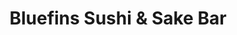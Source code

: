---
layout: place
title: "Bluefins Sushi & Sake Bar"
permalink: /massachusetts/chatham/bluefins-sushi-sake-bar.html
stateAbbr: MA
stateName: Massachusetts
cityName: Chatham
seo:
  name: "Bluefins Sushi & Sake Bar"
  type: Restaurant
  links: http://bluefinschatham.com/
description: "Creative Japanese seafood plus Thai & Korean dishes presented in sophisticated surrounds. Bluefins Sushi & Sake Bar serves delicious sushi in Chatham, Massachusetts. Try fresh Japanese dishes for a great dining experience. Available for takeout, and dinner."
place_id: ChIJUUkeop8U-4kRb2AiO7P0aqU
photos:
  - name: >-
      places/ChIJUUkeop8U-4kRb2AiO7P0aqU/photos/AeeoHcJ51u77ZUUku5dLSFjXChVXDM5WUWu4SlIOktnhOuAou7sWBW_kWATuxPZyxtXSNwgximZGPxVLanRIDfNKWpUWKwhRxL5_4PumgrtMnDIVzG_psrzGXA7enSrGqHP6QLM-mldH9rkZnYQHXrwivMhh-RDA7VzDwH86ENK0YRedeX1N9_YquHdwrzjsGo8shWOaLNh30PG2V53AfKYY2HQiDHTsSs0whZKUnAKnILloAo0GNvZjWiNML8W7H7vriofmR7SToyw8gpy5AeJzZC5GaZNgkzz6KesRFlrwKlKpoA
    widthPx: 2048
    heightPx: 1363
    authorAttributions:
      - displayName: Bluefins Sushi & Sake Bar
        uri: https://maps.google.com/maps/contrib/113815708155411862089
        photoUri: >-
          https://lh3.googleusercontent.com/a-/ALV-UjU5UexWN_LRl4HHx4579Dla6ahk-5OSdl9JvBt3c7W4X6YRR7o=s100-p-k-no-mo
    flagContentUri: >-
      https://www.google.com/local/imagery/report/?cb_client=maps_api_places.places_api&image_key=!1e10!2sAF1QipORTGZRtkYIR6BP3wAYq9hQGwNUQUsxXc_pXcIC&hl=en-US
    googleMapsUri: >-
      https://www.google.com/maps/place//data=!3m4!1e2!3m2!1sAF1QipORTGZRtkYIR6BP3wAYq9hQGwNUQUsxXc_pXcIC!2e10!4m2!3m1!1s0x89fb149fa21e4951:0xa56af4b33b22606f
  - name: >-
      places/ChIJUUkeop8U-4kRb2AiO7P0aqU/photos/AeeoHcIkVvJao61Q9ZGQEzX8OgYNR1Y9ioPUV5etIV5nhd9_UoSfsAjDYmy5NZzyAuH1ImhxWD6bfjn1vkFRFcFGIgd2cp_M-phzAZvy05xcO7dhDJgZWsF9ppkUmqzEHtlw4iaCxSlLhwcOOV0-ziuE9OVrc6r6fKPKhlF7tgsYYzA8gZFg5DzMr5tDkOGX2xDbho8dyWefQiQ8E07SaIqhLeCmItTzfDiF-ErKUXZfYh53pzOQlG3wBQx-SX0VDoI2xYlEDstgJPTZcOOsUv3JYSG6fRlgpRwEVY1Q5KzQ5o15cg
    widthPx: 2048
    heightPx: 1170
    authorAttributions:
      - displayName: Bluefins Sushi & Sake Bar
        uri: https://maps.google.com/maps/contrib/113815708155411862089
        photoUri: >-
          https://lh3.googleusercontent.com/a-/ALV-UjU5UexWN_LRl4HHx4579Dla6ahk-5OSdl9JvBt3c7W4X6YRR7o=s100-p-k-no-mo
    flagContentUri: >-
      https://www.google.com/local/imagery/report/?cb_client=maps_api_places.places_api&image_key=!1e10!2sAF1QipMcBQH_-GQUBUlS8ddjz66IXWl-k9ybpeELZ9Ty&hl=en-US
    googleMapsUri: >-
      https://www.google.com/maps/place//data=!3m4!1e2!3m2!1sAF1QipMcBQH_-GQUBUlS8ddjz66IXWl-k9ybpeELZ9Ty!2e10!4m2!3m1!1s0x89fb149fa21e4951:0xa56af4b33b22606f
  - name: >-
      places/ChIJUUkeop8U-4kRb2AiO7P0aqU/photos/AeeoHcIeQfEWq8R3XQGW5xK0rhlwvyYJ4FBH2pUSbvu61pTruiMFzPhbbHu58uFnJqFevGTwokqzsMGFQUrKTVMoLsa7ykBOXfATPO4RGFn1F10bdUH4I-t_ekXqed_MNeYORZOw9fPEXWenX81WOeWUPNEDYECg7iOJxqcbx3Y99fmuiH18UPhWf1tnF1krRXWpqY99jnfeEbBXX6VLf8VVjHccvqe9J8Q8l5-RtInq1XDAoaYKVxrEyKua4SYUz8UtBnrQn1A7Fy4sFqcrRznx2kPVEV_BmowxiOjdTRLhEQQeq2pzynzISoQFHbMa87JHOkfeKj-bKgl293kett93gg8v2CaLNbzppGsd8r-4EQ1g2XQIO7QISWngVu1fGHVDk75gE8_A4VJXOn_kw5YlVR3lzOietCZVrH8UEDn-3d4
    widthPx: 4000
    heightPx: 3000
    authorAttributions:
      - displayName: Luis Montalvo (Airhunter47)
        uri: https://maps.google.com/maps/contrib/104475865809397133361
        photoUri: >-
          https://lh3.googleusercontent.com/a-/ALV-UjXeA52ucM5yf_G2Cu4EuVvDMc7ggb73dAmqHIZGUQhGX-w6jLKO=s100-p-k-no-mo
    flagContentUri: >-
      https://www.google.com/local/imagery/report/?cb_client=maps_api_places.places_api&image_key=!1e10!2sCIHM0ogKEICAgICrwdDGQg&hl=en-US
    googleMapsUri: >-
      https://www.google.com/maps/place//data=!3m4!1e2!3m2!1sCIHM0ogKEICAgICrwdDGQg!2e10!4m2!3m1!1s0x89fb149fa21e4951:0xa56af4b33b22606f
  - name: >-
      places/ChIJUUkeop8U-4kRb2AiO7P0aqU/photos/AeeoHcIlCAMdlq1coSLQvxeXKZYUe8KcCQRt4RGWDt4-Vvpv5l6rSPgHWucEMI6A2wIjdXncF794vSNAQGOhju-Ncqgnx4EmdXy_GvE6HQrNNkIlDtqKoILiJLzG8Bw7BlTpyF6pM3XehUK20C7FtgjBbyFpHy0_Mq9tqc3C_mHIGAV9GfKo1w15kdb1H1IhNPqbsevFVuXUQD9LY2s16QNVx0Dkpjnzj8Md1yk1sanhcN-K_2IonkRwp8O25o5CWJgclzj0yOR8tTCF0Ydkb_xhuUOvynrQ97Iy5d2owxjU9NzeQpR8cu4RlL-Z4Cd5BV727e9-DkqjAuAXqCOn98wnnjmeA3hCvyYdqvyE1t1DM-67MnwTjZ2sz8GEy5Ke6eyovLS7jPQyHvQEbQW0WHPmb77GMJawqK34cKtFAc4STl8
    widthPx: 3600
    heightPx: 4800
    authorAttributions:
      - displayName: Rebecca Polsky
        uri: https://maps.google.com/maps/contrib/105703929905338428003
        photoUri: >-
          https://lh3.googleusercontent.com/a-/ALV-UjX6Z0oBjSlhyOyOS0__ftpI21aIHsmA7GuT63UkJVixo02QZrsIqQ=s100-p-k-no-mo
    flagContentUri: >-
      https://www.google.com/local/imagery/report/?cb_client=maps_api_places.places_api&image_key=!1e10!2sCIHM0ogKEICAgIDX0OSyEA&hl=en-US
    googleMapsUri: >-
      https://www.google.com/maps/place//data=!3m4!1e2!3m2!1sCIHM0ogKEICAgIDX0OSyEA!2e10!4m2!3m1!1s0x89fb149fa21e4951:0xa56af4b33b22606f
  - name: >-
      places/ChIJUUkeop8U-4kRb2AiO7P0aqU/photos/AeeoHcIeizB3GSTAzua9odvnR5t2JhL3LN5dQ6FG64-_XxXjCYZZICjhNI8Fv32ubN_tyP7tcsGPHScULoK2-bDNtZeypAxhGUt6vlEhf5JRUXLFH_oMV310EQxXVx3YybXGhyRoMuNa70vN2ZspGbN4sbJWagK_GqYTc7LkPepw77XsbBi_zop27apdhlqFrp54e7q-0NKYPSWE5It-IXH2EHpZJQ53R-vsip1VtlYgqgbKBp-qPu6W9lj4xd-VGkBwBSKAULQJaLJWV2giiDwxHXiC76tGqyydhEdqaJ3RaqApLwGkh5kIVplyLSZZhRBtqSUv_HX2YERS0V5XQBRVJtp3Gu7BodHU169Iex3czFx5zjvehfWzoq7PdbTSMcvm13kNRkVHZK6FdV2GZ4B3GXk784P2poQlW1cQobVj0Rs
    widthPx: 4800
    heightPx: 3600
    authorAttributions:
      - displayName: Luis Montalvo (Airhunter47)
        uri: https://maps.google.com/maps/contrib/104475865809397133361
        photoUri: >-
          https://lh3.googleusercontent.com/a-/ALV-UjXeA52ucM5yf_G2Cu4EuVvDMc7ggb73dAmqHIZGUQhGX-w6jLKO=s100-p-k-no-mo
    flagContentUri: >-
      https://www.google.com/local/imagery/report/?cb_client=maps_api_places.places_api&image_key=!1e10!2sCIHM0ogKEICAgICrwdDGAg&hl=en-US
    googleMapsUri: >-
      https://www.google.com/maps/place//data=!3m4!1e2!3m2!1sCIHM0ogKEICAgICrwdDGAg!2e10!4m2!3m1!1s0x89fb149fa21e4951:0xa56af4b33b22606f
  - name: >-
      places/ChIJUUkeop8U-4kRb2AiO7P0aqU/photos/AeeoHcKn0xXJOXHOwdDAH5IPJ5uoj_0nIF948JnOBHipW7IPbpLhvQK9DRfKMdRJLnwPiuEjuKjSooGsfMEVb8fgt1FCWtnVuvprCROJjnea8bjer8yBA63G0uxRiQCFQrceYG3ZMGZu3MB7U8ditsQKf52KEE78Kyf6gcQovGrjsy9Q7ILRiNp7FHby4NIHCNT-riwKhGuZIE90hUKTPAa9ubumgGSg3yu2CgAYWde8HRot8oBoMPwxJndlcvsLZ8Dp8jwK0R95u3HomdyoKyf-GitJp647Cm7RgV6aadvkOUVOfxkgNGGB6wo2K0lPDdk-CQO6OcJMjIwQAMEOq5XmyOEYHg4i23YpkRj0oS_7GytUHYUlCQOMIfCLS2e9aX6sORauias5sOVPQsq4PYH4e2xH6oMzMt-36Z-kqq6s3pIUlA
    widthPx: 4032
    heightPx: 3024
    authorAttributions:
      - displayName: Tom McNellis
        uri: https://maps.google.com/maps/contrib/106908093680451382119
        photoUri: >-
          https://lh3.googleusercontent.com/a/ACg8ocLfcnPB-rhZLHaeQ1qPgI_18fVYoOwwq296S6QT_RAOuE7VBw=s100-p-k-no-mo
    flagContentUri: >-
      https://www.google.com/local/imagery/report/?cb_client=maps_api_places.places_api&image_key=!1e10!2sCIHM0ogKEICAgIDGwPa9cQ&hl=en-US
    googleMapsUri: >-
      https://www.google.com/maps/place//data=!3m4!1e2!3m2!1sCIHM0ogKEICAgIDGwPa9cQ!2e10!4m2!3m1!1s0x89fb149fa21e4951:0xa56af4b33b22606f
  - name: >-
      places/ChIJUUkeop8U-4kRb2AiO7P0aqU/photos/AeeoHcKKL2ObelD6G0BCF731iLqaQkIsRuicEwzFxxuPz9JpVhh7RzphXOxDyu0x3g_2g-lnx5ayFFLxkcD2xg9QQ0GnHnuyjz_PWBSG4HB6z2D6S3pmy6IAFQ7SZA58-iJTVNKYVfPvmK1jbSqyWdqgQUDFI1QYymkfKf8uI5RhBKyBaskeQ9Zt7rhbMsITpe24qR9u-o-X5ypxnq_isYB6jIcGalAvkCpJCJ6uhn2kcHZpLXJChJiXnOubeRzdCDlTwDeI_0BABk4lxu4zlLC1WpNyq2HBUxchcJRcOTm8aH1-sUfWoVcU_QYDmz-12kHTvw3cIJeCRoRYFXS6EaQZqwp5Y5ghKKRBzufVrGsi4EOLqp5pHGPgD9-49WerfF2fB2-PHQ0tlWnChCJ8CmrTLs6lICfxoymtScQ0nISf4u5KOtto
    widthPx: 3024
    heightPx: 4032
    authorAttributions:
      - displayName: Teri Pozniak
        uri: https://maps.google.com/maps/contrib/112532042424384311021
        photoUri: >-
          https://lh3.googleusercontent.com/a-/ALV-UjU0OH85Tjm4E-s8DMolieGsrOmdIcnCvxGsypJbm4pKDL9PKFxZPw=s100-p-k-no-mo
    flagContentUri: >-
      https://www.google.com/local/imagery/report/?cb_client=maps_api_places.places_api&image_key=!1e10!2sCIHM0ogKEICAgIDF8oqjqgE&hl=en-US
    googleMapsUri: >-
      https://www.google.com/maps/place//data=!3m4!1e2!3m2!1sCIHM0ogKEICAgIDF8oqjqgE!2e10!4m2!3m1!1s0x89fb149fa21e4951:0xa56af4b33b22606f
  - name: >-
      places/ChIJUUkeop8U-4kRb2AiO7P0aqU/photos/AeeoHcK2F7-LpEUE4HtWBE5Sfk47TgxiOWu-71yIxpOmpAlsH4LbbUVTVsye-EutdE3s_b6iqf8mbHYAtWeyDY9HIcj9oehYsTQMaaJSCC1OJBCmOIWiO0J-Si_lG2MFPCPLjfonG5JkUmgOyxm9U4-gUIykJUASP1R36G2RoRJKk8XUvQNelZPE1ORpQG4wZdD2v-Ve4evoLfN196ArzzahGaQl-QTSKrSC_lHfSEItVO9fTWWWbAGtZFElUqY6oC1tEtzcERdui1yj1HkQSkFNqyNp1InE3FKI2meDZ0q6TTZXpjbWT40HvuKASyjIjZk4YoxD0QwMzZsxjBOSRVgQgwkk9sRJP0xNFUq4r3RdEu9mUyDHY_DKYQDa_YR-epWzt4gZoErtVjWUcssP-W6MbiSr-pY9d02z4lS4uJ-azkE
    widthPx: 4032
    heightPx: 3024
    authorAttributions:
      - displayName: Silver Skates27
        uri: https://maps.google.com/maps/contrib/100263378927688623810
        photoUri: >-
          https://lh3.googleusercontent.com/a/ACg8ocKQ8-JnWgHW_2n64TtrrTYPSZgpdWIOuNeLlQbo7FxYhQYVog=s100-p-k-no-mo
    flagContentUri: >-
      https://www.google.com/local/imagery/report/?cb_client=maps_api_places.places_api&image_key=!1e10!2sCIHM0ogKEICAgICvjJXJeg&hl=en-US
    googleMapsUri: >-
      https://www.google.com/maps/place//data=!3m4!1e2!3m2!1sCIHM0ogKEICAgICvjJXJeg!2e10!4m2!3m1!1s0x89fb149fa21e4951:0xa56af4b33b22606f
  - name: >-
      places/ChIJUUkeop8U-4kRb2AiO7P0aqU/photos/AeeoHcLIoqw2zR1IkS-NsLxkqIiR_aDgu9w6-k_1IfmZJ7Yimbx4xMvX60n1gfZeaYJQmtp21VAYTIR_Jdh7MgDFNeC-7UVn3LPFXtr4-eJmWO9P6pBJvkWYvOKCexD4bcI7lEilkoI6dCVFLiALToqR24jZST1Cguz7BTm_QI7Y9hucUjVZ7pePsVil56DFBpc6Iro9fs_EIBPpHk5jj3FTr1HOoZCVvS5N4sRkTMcOFmaSqyBwI38wmKplqc35KSg45OUjqboJVxlHBXgAB9tRPxtI0IVpLg6LGctfLhtgxnVhygF2rJg63MUrNSzudpYQnw5ZxLy7lJXRpZE37rRnY7G1-65n7pi5H2HnULreTWJyVPcEj32pimCTx5h1Kha-LCYjFd7Awx8aZopeIJcqRiF7Cd4_B09oLCn-wP3e0Jhd7w
    widthPx: 4000
    heightPx: 3000
    authorAttributions:
      - displayName: Danielle Morris
        uri: https://maps.google.com/maps/contrib/116850104323718094104
        photoUri: >-
          https://lh3.googleusercontent.com/a-/ALV-UjVcsbOqJHHj1kN49wHLrgu1AStgrVoTSF3ju91H1mPCwR8O9KYavw=s100-p-k-no-mo
    flagContentUri: >-
      https://www.google.com/local/imagery/report/?cb_client=maps_api_places.places_api&image_key=!1e10!2sCIHM0ogKEICAgICDx46oCw&hl=en-US
    googleMapsUri: >-
      https://www.google.com/maps/place//data=!3m4!1e2!3m2!1sCIHM0ogKEICAgICDx46oCw!2e10!4m2!3m1!1s0x89fb149fa21e4951:0xa56af4b33b22606f
  - name: >-
      places/ChIJUUkeop8U-4kRb2AiO7P0aqU/photos/AeeoHcJf_5d3eRWs62lradHioY8bW4KKt91uIf-iFkW81zHUaufmLWKMWD4PozhQ7wHwZzeZKdbE49brWLUPRbEeyz1kdO447bdEp4f8tLXbEDf5FDJ9pnUzYSLDAK4MDCUnVmaP8WF7u0czrrThNc6RnNWl4EZeU9aWsNd_klbXJiNcXwk_zQPaxPnZp3miYN9swRp_Jvc5OCjry-Mzuw6WENxgDk87i8y18Eo7B8EK1BvNHu5KJNFgjpnZY6DZgSrTa8vrxw6IBddXeCTA768dpLmBQZWbIpWl4CZ2HmuEzmADnrzEc7odpj6sPkviQt0n9rW6Tdb6IhEwybkCGdm0X93cu1akhtcLBDwQxxyPl1Hw-zSowB9tpd_RFzyVomqXAphhUuCK7chewgOtlfJcQmnsvcvJrHdURYRbejmeY8o
    widthPx: 3000
    heightPx: 4000
    authorAttributions:
      - displayName: Andrew H.
        uri: https://maps.google.com/maps/contrib/115080458989581988117
        photoUri: >-
          https://lh3.googleusercontent.com/a-/ALV-UjUlS7yUz5SROZlynbE-o230ngHQ0Bd69EluE7jcEj-cqtnnZPXp=s100-p-k-no-mo
    flagContentUri: >-
      https://www.google.com/local/imagery/report/?cb_client=maps_api_places.places_api&image_key=!1e10!2sCIHM0ogKEICAgICGupb2Gg&hl=en-US
    googleMapsUri: >-
      https://www.google.com/maps/place//data=!3m4!1e2!3m2!1sCIHM0ogKEICAgICGupb2Gg!2e10!4m2!3m1!1s0x89fb149fa21e4951:0xa56af4b33b22606f
address: 513 Main St, Chatham, MA 02633, USA
street: 513 Main St
city: Chatham
state: MA
zip: '02633'
country: USA
neighborhood: Chatham
latitude: '41.680122'
longitude: '-69.957671'
accessibility_options:
  wheelchairAccessibleParking: true
  wheelchairAccessibleEntrance: true
  wheelchairAccessibleRestroom: true
  wheelchairAccessibleSeating: true
business_status: OPERATIONAL
name: Bluefins Sushi & Sake Bar
google_maps_links:
  directionsUri: >-
    https://www.google.com/maps/dir//''/data=!4m7!4m6!1m1!4e2!1m2!1m1!1s0x89fb149fa21e4951:0xa56af4b33b22606f!3e0
  placeUri: https://maps.google.com/?cid=11919608414417870959
  writeAReviewUri: >-
    https://www.google.com/maps/place//data=!4m3!3m2!1s0x89fb149fa21e4951:0xa56af4b33b22606f!12e1
  reviewsUri: >-
    https://www.google.com/maps/place//data=!4m4!3m3!1s0x89fb149fa21e4951:0xa56af4b33b22606f!9m1!1b1
  photosUri: >-
    https://www.google.com/maps/place//data=!4m3!3m2!1s0x89fb149fa21e4951:0xa56af4b33b22606f!10e5
primary_type: Sushi Restaurant
opening_hours:
  regular: null
  current: null
secondary_opening_hours:
  regular:
    weekdayDescriptions: null
    type: null
  current:
    weekdayDescriptions: null
    type: null
phone: (508) 348-1573
price_level: PRICE_LEVEL_MODERATE
price_range: $50 &ndash; $100
rating: '4.5'
rating_count: 487
website: http://bluefinschatham.com/
reviews:
  - name: >-
      places/ChIJUUkeop8U-4kRb2AiO7P0aqU/reviews/ChZDSUhNMG9nS0VJQ0FnSURmeHJqNUpnEAE
    relativePublishTimeDescription: 3 months ago
    rating: 5
    text:
      text: >-
        Amazing experience! I’m a Chef and I can tell that everything was
        outstanding! Hospitality, food, drinks, atmosphere….. I couldn’t find an
        amazing restaurant like that neither in Boston so, GUYS,
        CONGRATULATIONS!!! Especially for our amazing server Kelly S❤️
      languageCode: en
    originalText:
      text: >-
        Amazing experience! I’m a Chef and I can tell that everything was
        outstanding! Hospitality, food, drinks, atmosphere….. I couldn’t find an
        amazing restaurant like that neither in Boston so, GUYS,
        CONGRATULATIONS!!! Especially for our amazing server Kelly S❤️
      languageCode: en
    authorAttribution:
      displayName: Fabiana Amaral
      uri: https://www.google.com/maps/contrib/115763902406887759193/reviews
      photoUri: >-
        https://lh3.googleusercontent.com/a-/ALV-UjVZHE4dS-Xd5UosJu77C01Q_PoITAQMZBycEcgbtwiYWl8f5tdtvg=s128-c0x00000000-cc-rp-mo-ba2
    publishTime: '2025-01-06T00:17:24.580112Z'
    flagContentUri: >-
      https://www.google.com/local/review/rap/report?postId=ChZDSUhNMG9nS0VJQ0FnSURmeHJqNUpnEAE&d=17924085&t=1
    googleMapsUri: >-
      https://www.google.com/maps/reviews/data=!4m6!14m5!1m4!2m3!1sChZDSUhNMG9nS0VJQ0FnSURmeHJqNUpnEAE!2m1!1s0x89fb149fa21e4951:0xa56af4b33b22606f
  - name: >-
      places/ChIJUUkeop8U-4kRb2AiO7P0aqU/reviews/ChdDSUhNMG9nS0VJQ0FnSUN2akpYSjJnRRAB
    relativePublishTimeDescription: 4 months ago
    rating: 5
    text:
      text: >-
        Fabulous food, drinks. service & atmosphere. We live in Chatham part
        time & this is one of our go to restaurants where everything is
        consistently excellent. Even if you’re not a fan of sushi, go anyway.
        Their drinks & burgers are fab!!
      languageCode: en
    originalText:
      text: >-
        Fabulous food, drinks. service & atmosphere. We live in Chatham part
        time & this is one of our go to restaurants where everything is
        consistently excellent. Even if you’re not a fan of sushi, go anyway.
        Their drinks & burgers are fab!!
      languageCode: en
    authorAttribution:
      displayName: Silver Skates27
      uri: https://www.google.com/maps/contrib/100263378927688623810/reviews
      photoUri: >-
        https://lh3.googleusercontent.com/a/ACg8ocKQ8-JnWgHW_2n64TtrrTYPSZgpdWIOuNeLlQbo7FxYhQYVog=s128-c0x00000000-cc-rp-mo
    publishTime: '2024-12-08T14:54:38.131507Z'
    flagContentUri: >-
      https://www.google.com/local/review/rap/report?postId=ChdDSUhNMG9nS0VJQ0FnSUN2akpYSjJnRRAB&d=17924085&t=1
    googleMapsUri: >-
      https://www.google.com/maps/reviews/data=!4m6!14m5!1m4!2m3!1sChdDSUhNMG9nS0VJQ0FnSUN2akpYSjJnRRAB!2m1!1s0x89fb149fa21e4951:0xa56af4b33b22606f
  - name: >-
      places/ChIJUUkeop8U-4kRb2AiO7P0aqU/reviews/ChZDSUhNMG9nS0VJQ0FnSUNuc19PVFVnEAE
    relativePublishTimeDescription: 6 months ago
    rating: 5
    text:
      text: >-
        I've dined here numerous times over the years and I can say that the
        quality of the food has always been top notch.If you are looking for a
        sushi place in this area you must check out Bluefins. Rollers to try:
        Redsox, Surf & Turf, Tiger Eye.
      languageCode: en
    originalText:
      text: >-
        I've dined here numerous times over the years and I can say that the
        quality of the food has always been top notch.If you are looking for a
        sushi place in this area you must check out Bluefins. Rollers to try:
        Redsox, Surf & Turf, Tiger Eye.
      languageCode: en
    authorAttribution:
      displayName: Stefano
      uri: https://www.google.com/maps/contrib/101313541612653015092/reviews
      photoUri: >-
        https://lh3.googleusercontent.com/a-/ALV-UjU9F38wf0mzMVOnIz4NGq3BHfyhlHf4mO6wJrdkwTNGOHDa0FT1=s128-c0x00000000-cc-rp-mo-ba3
    publishTime: '2024-09-29T17:37:21.742530Z'
    flagContentUri: >-
      https://www.google.com/local/review/rap/report?postId=ChZDSUhNMG9nS0VJQ0FnSUNuc19PVFVnEAE&d=17924085&t=1
    googleMapsUri: >-
      https://www.google.com/maps/reviews/data=!4m6!14m5!1m4!2m3!1sChZDSUhNMG9nS0VJQ0FnSUNuc19PVFVnEAE!2m1!1s0x89fb149fa21e4951:0xa56af4b33b22606f
  - name: >-
      places/ChIJUUkeop8U-4kRb2AiO7P0aqU/reviews/ChZDSUhNMG9nS0VJQ0FnSUNEeDQ2b013EAE
    relativePublishTimeDescription: a year ago
    rating: 5
    text:
      text: >-
        Food and service are impeccable.  Visiting Chatham in the off season
        isn't always optimal but Bluefins did not disappoint.  Lobster dip was
        perfect along with all our other choices, and sushi that hits every
        perfect note!
      languageCode: en
    originalText:
      text: >-
        Food and service are impeccable.  Visiting Chatham in the off season
        isn't always optimal but Bluefins did not disappoint.  Lobster dip was
        perfect along with all our other choices, and sushi that hits every
        perfect note!
      languageCode: en
    authorAttribution:
      displayName: Danielle Morris
      uri: https://www.google.com/maps/contrib/116850104323718094104/reviews
      photoUri: >-
        https://lh3.googleusercontent.com/a-/ALV-UjVcsbOqJHHj1kN49wHLrgu1AStgrVoTSF3ju91H1mPCwR8O9KYavw=s128-c0x00000000-cc-rp-mo-ba5
    publishTime: '2024-04-02T15:05:20.847173Z'
    flagContentUri: >-
      https://www.google.com/local/review/rap/report?postId=ChZDSUhNMG9nS0VJQ0FnSUNEeDQ2b013EAE&d=17924085&t=1
    googleMapsUri: >-
      https://www.google.com/maps/reviews/data=!4m6!14m5!1m4!2m3!1sChZDSUhNMG9nS0VJQ0FnSUNEeDQ2b013EAE!2m1!1s0x89fb149fa21e4951:0xa56af4b33b22606f
  - name: >-
      places/ChIJUUkeop8U-4kRb2AiO7P0aqU/reviews/ChdDSUhNMG9nS0VJQ0FnSURPdm9yYzZ3RRAB
    relativePublishTimeDescription: a month ago
    rating: 1
    text:
      text: >-
        I initially gave this place a 5 as food and atmosphere were always great
        plus service at the bar.  I've been a regular weekly at mostly the bar
        and an occasional table when friends visited.    Then this one time I
        reserved a table only to be kicked out of the place due to their alleged
        1 hour and 30 minutes policy - which I totally understand if it was ever
        disclosed or justified as restaurants on the Cape are at high demand...
        totally get it living here.  However those were not the circumstances
        during the time of my visit as the place was emptying, tables and the
        bar.  We spoke with Michelle who knew us as she "runs" the place and
        asked if we can be relocated to another table, or a bar - again both
        were emptying (multiple tables) and as it was an hour to close so
        turnovers of tables were not likely.  We, and friends we had over, were
        told we had 10 more minutes and could not place any more food orders
        other than desserts or get a check.  Very disappointing considering we
        live on the Cape year round and supported the place regularly. 
        Unfortunate as we always enjoyed stopping there and catching up with
        very friendly bar staff, but not a loss - as Ten Yen in Orleans is such
        much better sushi...puts Blue Fins to shame.   Thanks Blue Fins for
        kicking us out as it allowed us to discover a much better sushi place on
        the Cape with amazing service and outstanding customer appreciation. 
        Just sad to see an establishment not be loyal to regular customers.
      languageCode: en
    originalText:
      text: >-
        I initially gave this place a 5 as food and atmosphere were always great
        plus service at the bar.  I've been a regular weekly at mostly the bar
        and an occasional table when friends visited.    Then this one time I
        reserved a table only to be kicked out of the place due to their alleged
        1 hour and 30 minutes policy - which I totally understand if it was ever
        disclosed or justified as restaurants on the Cape are at high demand...
        totally get it living here.  However those were not the circumstances
        during the time of my visit as the place was emptying, tables and the
        bar.  We spoke with Michelle who knew us as she "runs" the place and
        asked if we can be relocated to another table, or a bar - again both
        were emptying (multiple tables) and as it was an hour to close so
        turnovers of tables were not likely.  We, and friends we had over, were
        told we had 10 more minutes and could not place any more food orders
        other than desserts or get a check.  Very disappointing considering we
        live on the Cape year round and supported the place regularly. 
        Unfortunate as we always enjoyed stopping there and catching up with
        very friendly bar staff, but not a loss - as Ten Yen in Orleans is such
        much better sushi...puts Blue Fins to shame.   Thanks Blue Fins for
        kicking us out as it allowed us to discover a much better sushi place on
        the Cape with amazing service and outstanding customer appreciation. 
        Just sad to see an establishment not be loyal to regular customers.
      languageCode: en
    authorAttribution:
      displayName: Anna David
      uri: https://www.google.com/maps/contrib/110729681507906952055/reviews
      photoUri: >-
        https://lh3.googleusercontent.com/a-/ALV-UjXnpd3x_BXZ3lMNrGOumBXvM16_sszqK4Ps5q3K5U4b5jPvM5s=s128-c0x00000000-cc-rp-mo
    publishTime: '2025-02-28T03:53:56.361667Z'
    flagContentUri: >-
      https://www.google.com/local/review/rap/report?postId=ChdDSUhNMG9nS0VJQ0FnSURPdm9yYzZ3RRAB&d=17924085&t=1
    googleMapsUri: >-
      https://www.google.com/maps/reviews/data=!4m6!14m5!1m4!2m3!1sChdDSUhNMG9nS0VJQ0FnSURPdm9yYzZ3RRAB!2m1!1s0x89fb149fa21e4951:0xa56af4b33b22606f
parking_options:
  freeParkingLot: true
  freeStreetParking: true
payment_options:
  acceptsCreditCards: true
  acceptsDebitCards: true
  acceptsCashOnly: false
  acceptsNfc: true
allow_dogs: null
curbside_pickup: null
delivery: false
dine_in: true
good_for_children: null
good_for_groups: true
good_for_sports: false
live_music: true
menu_for_children: false
outdoor_seating: false
reservable: true
restroom: true
serves_beer: true
serves_breakfast: false
serves_brunch: null
serves_cocktails: true
serves_coffee: true
serves_dinner: true
serves_dessert: true
serves_lunch: null
serves_vegetarian_food: true
serves_wine: true
takeout: true
summary: >-
  Creative Japanese seafood plus Thai & Korean dishes presented in sophisticated
  surrounds.

---